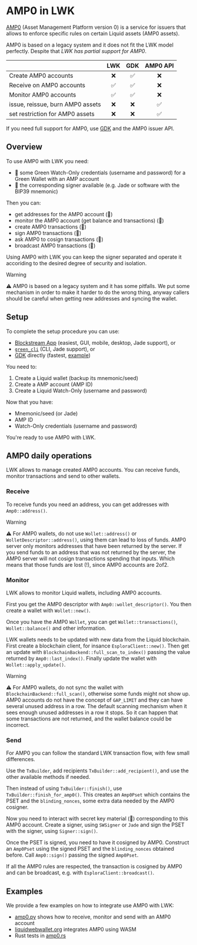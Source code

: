 # AMP0 in LWK

[AMP0](https://blockstream.com/amp/) (Asset Management Platform version 0) is a service for issuers that allows to enforce specific rules on certain Liquid assets (AMP0 assets).

AMP0 is based on a legacy system and it does not fit the LWK model perfectly.
Despite that _LWK has partial support for AMP0_.

|                                 | LWK | GDK | AMP0 API |
|---------------------------------| :-: | :-: | :------: |
|Create AMP0 accounts             | ❌ | ✅ | ❌ |
|Receive on AMP0 accounts         | ✅ | ✅ | ❌ |
|Monitor AMP0 accounts            | ✅ | ✅ | ❌ |
|issue, reissue, burn AMP0 assets | ❌ | ❌ | ✅ |
|set restriction for AMP0 assets  | ❌ | ❌ | ✅ |

If you need full support for AMP0, use [GDK](https://github.com/blockstream/gdk) and the AMP0 issuer API.

## Overview

To use AMP0 with LWK you need:
* 👀 some Green Watch-Only credentials (username and password) for a Green Wallet with an AMP account
* 🔑 the corresponding signer available (e.g. Jade or software with the BIP39 mnemonic)

Then you can:
* get addresses for the AMP0 account (👀)
* monitor the AMP0 account (get balance and transactions) (👀)
* create AMP0 transactions (👀)
* sign AMP0 transactions (🔑)
* ask AMP0 to cosign transactions (👀)
* broadcast AMP0 transactions (👀)

Using AMP0 with LWK you can keep the signer separated and operate it accoriding to the desired degree of security and isolation.

> [!WARNING]
> ⚠️ AMP0 is based on a legacy system and it has some pitfalls.
> We put some mechanism in order to make it harder to do the wrong thing, anyway callers should be careful when getting new addresses and syncing the wallet.

## Setup

To complete the setup procedure you can use:
* [Blockstream App](https://blockstream.com/app/) (easiest, GUI, mobile, desktop, Jade support), or
* [`green_cli`](https://github.com/Blockstream/green_cli/) (CLI, Jade support), or
* [GDK](https://github.com/blockstream/gdk) directly (fastest, [example](gdk-amp0.py))

You need to:
1. Create a Liquid wallet (backup its mnemonic/seed)
2. Create a AMP account (AMP ID)
3. Create a Liquid Watch-Only (username and password)

Now that you have:
* Mnemonic/seed (or Jade)
* AMP ID
* Watch-Only credentials (username and password)

You're ready to use AMP0 with LWK.

## AMP0 daily operations

LWK allows to manage created AMP0 accounts.
You can receive funds, monitor transactions and send to other wallets.

### Receive
To receive funds you need an address, you can get addresses with `Amp0::address()`.

> [!WARNING]
> ⚠️ For AMP0 wallets, do not use `Wollet::address()` or `WolletDescriptor::address()`, using them can lead to loss of funds.
> AMP0 server only monitors addresses that have been returned by the server.
> If you send funds to an address that was not returned by the server, the AMP0 server will not cosign transactions spending that inputs.
> Which means that those funds are lost (!), since AMP0 accounts are 2of2.

### Monitor
LWK allows to monitor Liquid wallets, including AMP0 accounts.

First you get the AMP0 descriptor with `Amp0::wollet_descriptor()`.
You then create a wallet with `Wollet::new()`.

Once you have the AMP0 `Wollet`, you can get `Wollet::transactions()`, `Wollet::balance()` and other information.

LWK wallets needs to be updated with new data from the Liquid blockchain.
First create a blockchain client, for insance `EsploraClient::new()`.
Then get an update with `BlockchainBackend::full_scan_to_index()` passing the value returned by `Amp0::last_index()`.
Finally update the wallet with `Wollet::apply_update()`.

> [!WARNING]
> ⚠️ For AMP0 wallets, do not sync the wallet with `BlockchainBackend::full_scan()`, otherwise some funds might not show up.
> AMP0 accounts do not have the concept of `GAP_LIMIT` and they can have several unused address in a row.
> The default scanning mechanism when it sees enough unused addresses in a row it stops.
> So it can happen that some transactions are not returned, and the wallet balance could be incorrect.

### Send
For AMP0 you can follow the standard LWK transaction flow, with few small differences.

Use the `TxBuilder`, add recipients `TxBuilder::add_recipient()`, and use the other available methods if needed.

Then instead of using `TxBuilder::finish()`, use `TxBuilder::finish_for_amp0()`.
This creates an `Amp0Pset` which contains the PSET and the `blinding_nonces`, some extra data needed by the AMP0 cosigner.

Now you need to interact with secret key material (🔑) corresponding to this AMP0 account.
Create a signer, using `SWSigner` or `Jade` and sign the PSET with the signer, using `Signer::sign()`.

Once the PSET is signed, you need to have it cosigned by AMP0.
Construct an `Amp0Pset` using the signed PSET and the `blinding_nonces` obtained before.
Call `Amp0::sign()` passing the signed `Amp0Pset`.

If all the AMP0 rules are respected, the transaction is cosigned by AMP0 and can be broadcast, e.g. with `EsploraClient::broadcast()`.

## Examples
We provide a few examples on how to integrate use AMP0 with LWK:
* [amp0.py](../lwk_bindings/tests/bindings/amp0.py) shows how to receive, monitor and send with an AMP0 account
* [liquidwebwallet.org](https://liquidwebwallet.org) integrates AMP0 using WASM
* Rust tests in [amp0.rs](../lwk_wollet/src/amp0.rs)
